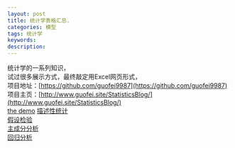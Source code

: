 ```yaml
---
layout: post
title: 统计学表格汇总.
categories: 模型
tags: 统计学
keywords:
description:
---
```


统计学的一系列知识，  
试过很多展示方式，最终敲定用Excel网页形式，  
项目地址：[https://github.com/guofei9987](https://github.com/guofei9987)  
项目主页：[http://www.guofei.site/StatisticsBlog/](http://www.guofei.site/StatisticsBlog/)  
<a href='http://www.guofei.site/StatisticsBlog/' target="StatisticsBlog">the demo</a>
<a href='http://www.guofei.site/StatisticsBlog/describe.htm' target="describe">描述性统计</a>
<br>
<a href='http://www.guofei.site/StatisticsBlog/HypothesisTesting.htm' target="HypothesisTesting">假设检验</a>
<br>
<a href='http://www.guofei.site/StatisticsBlog/pca.htm' target="pca">主成分分析</a>
<br>
<a href='http://www.guofei.site/StatisticsBlog/regression.htm'>回归分析</a>
